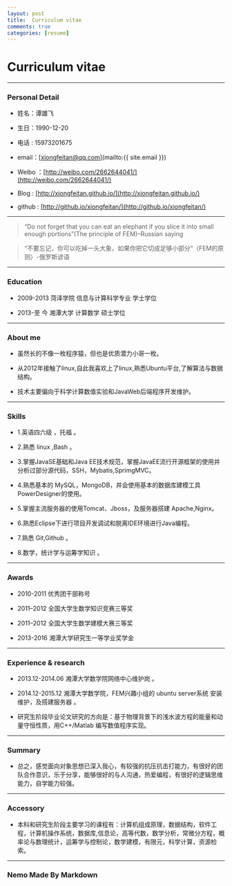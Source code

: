 ```yaml
---
layout: post
title:  Curriculum vitae
comments: true
categories: [resume]
---
```



# **Curriculum vitae**

---


### **Personal Detail**
* 姓名：谭雄飞

* 生日：1990-12-20

* 电话 : 15973201675

* email：[xiongfeitan@qq.com](mailto:{{ site.email }})

* Weibo ：[http://weibo.com/2662644041/](http://weibo.com/2662644041/)

* Blog      : [http://xiongfeitan.github.io/](http://xiongfeitan.github.io/)

* github  : [http://github.io/xiongfeitan/](http://github.io/xiongfeitan/)

---

> “Do not forget that you can eat an elephant if you slice it into small enough portions”(The principle of FEM)–Russian saying

> “不要忘记，你可以吃掉一头大象，如果你把它切成足够小部分”（FEM的原则）-俄罗斯谚语


---

### **Education**

* 2009-2013 菏泽学院 信息与计算科学专业 学士学位

* 2013-至 今 湘潭大学 计算数学         硕士学位


---

### **About me**

* 虽然长的不像一枚程序猿，但也是优质潜力小哥一枚。

* 从2012年接触了linux,自此我喜欢上了linux,熟悉Ubuntu平台,了解算法与数据结构。

* 技术主要偏向于科学计算数值实验和JavaWeb后端程序开发维护。

---

### **Skills**

* 1.英语四六级 ，托福 。

* 2.熟悉 linux ,Bash 。

* 3.掌握JavaSE基础和Java EE技术规范，掌握JavaEE流行开源框架的使用并分析过部分源代码，SSH，Mybatis,SprimgMVC。

* 4.熟悉基本的 MySQL，MongoDB，并会使用基本的数据库建模工具PowerDesigner的使用。

* 5.掌握主流服务器的使用Tomcat、Jboss，及服务器搭建 Apache,Nginx。

* 6.熟悉Eclipse下进行项目开发调试和脱离IDE环境进行Java编程。

* 7.熟悉 Git,Github 。

* 8.数学，统计学与运筹学知识 。

---

### **Awards**

* 2010-2011 优秀团干部称号

* 2011–2012 全国大学生数学知识竞赛三等奖

* 2011–2012 全国大学生数学建模大赛三等奖

* 2013-2016 湘潭大学研究生一等学业奖学金

---

### **Experience & research**

* 2013.12-2014.06 湘潭大学数学院网络中心维护岗 。

* 2014.12-2015.12 湘潭大学数学院，FEM兴趣小组的 ubuntu server系统 安装维护，及搭建服务器 。

* 研究生阶段毕业论文研究的方向是：基于物理背景下的浅水波方程的能量和动量守恒性质，用C++/Matlab 编写数值程序实现。


---


### **Summary**
* 总之，感觉面向对象思想已深入我心，有较强的抗压抗击打能力，有很好的团队合作意识，乐于分享，能够很好的与人沟通，热爱编程，有很好的逻辑思维能力，自学能力较强。

---

### **Accessory**

* 本科和研究生阶段主要学习的课程有：计算机组成原理，数据结构，软件工程，计算机操作系统，数据库,信息论，高等代数，数学分析，常微分方程，概率论与数理统计，运筹学与控制论，数学建模，有限元，科学计算，资源检索。

---

### Nemo Made By Markdown










